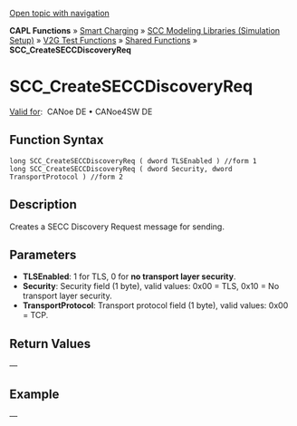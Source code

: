 [Open topic with navigation](../../../../../CANoeDEFamily.htm#Topics/CAPLFunctions/SmartCharging/Functions/CAPLfunctionSCCCreateSECCDiscoveryReq.md)

**CAPL Functions** » [Smart Charging](../CAPLFunctionsSmartChargingOverview.md) » [SCC Modeling Libraries (Simulation Setup)](../CAPLFunctionsSmartChargingOverview.md#BMNodeayerDLL) » [V2G Test Functions](../CAPLFunctionsSmartChargingOverview.md#V2Gtestfunctions) » [Shared Functions](../CAPLFunctionsSmartChargingOverview.md#V2Gtestfunctions) » **SCC_CreateSECCDiscoveryReq**

# SCC_CreateSECCDiscoveryReq

[Valid for](../../../Shared/FeatureAvailability.md):  CANoe DE • CANoe4SW DE

## Function Syntax

```plaintext
long SCC_CreateSECCDiscoveryReq ( dword TLSEnabled ) //form 1
long SCC_CreateSECCDiscoveryReq ( dword Security, dword TransportProtocol ) //form 2
```

## Description

Creates a SECC Discovery Request message for sending.

## Parameters

- **TLSEnabled**: 1 for TLS, 0 for **no transport layer security**.
- **Security**: Security field (1 byte), valid values: 0x00 = TLS, 0x10 = No transport layer security.
- **TransportProtocol**: Transport protocol field (1 byte), valid values: 0x00 = TCP.

## Return Values

—

## Example

—
